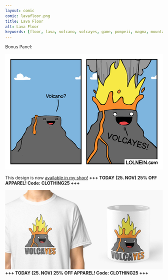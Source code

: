 ```yaml
---
layout: comic
comic: lavafloor.png
title: Lava Floor
alt: Lava Floor
keywords: [floor, lava, volcano, volcayes, game, pompeii, magma, mountain, eruption]
---
```


Bonus Panel:

![Lava Floor Bonus Panel](/images/lavafloor_bonus.png)

This design is now [available in my shop!](https://www.redbubble.com/people/LOLNEIN/shop) __+++ TODAY (25. NOV) 25% OFF APPAREL! Code: CLOTHING25 +++__


 


[![Volcayes Shirt](/images/volcayes_shirtmug.png)](https://www.redbubble.com/people/LOLNEIN/shop) __+++ TODAY (25. NOV) 25% OFF APPAREL! Code: CLOTHING25 +++__
